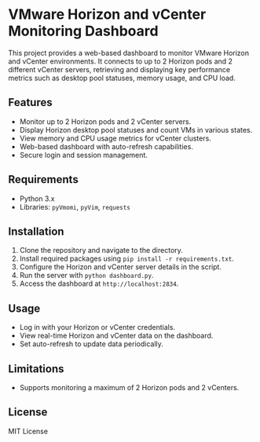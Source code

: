 # VMware Horizon and vCenter Monitoring Dashboard

This project provides a web-based dashboard to monitor VMware Horizon and vCenter environments. It connects to up to 2 Horizon pods and 2 different vCenter servers, retrieving and displaying key performance metrics such as desktop pool statuses, memory usage, and CPU load.

## Features

- Monitor up to 2 Horizon pods and 2 vCenter servers.
- Display Horizon desktop pool statuses and count VMs in various states.
- View memory and CPU usage metrics for vCenter clusters.
- Web-based dashboard with auto-refresh capabilities.
- Secure login and session management.

## Requirements

- Python 3.x
- Libraries: `pyVmomi`, `pyVim`, `requests`

## Installation

1. Clone the repository and navigate to the directory.
2. Install required packages using `pip install -r requirements.txt`.
3. Configure the Horizon and vCenter server details in the script.
4. Run the server with `python dashboard.py`.
5. Access the dashboard at `http://localhost:2834`.

## Usage

- Log in with your Horizon or vCenter credentials.
- View real-time Horizon and vCenter data on the dashboard.
- Set auto-refresh to update data periodically.

## Limitations

- Supports monitoring a maximum of 2 Horizon pods and 2 vCenters.

## License

MIT License
